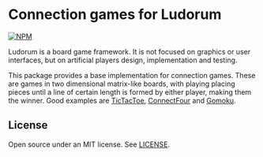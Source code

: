 ﻿Connection games for Ludorum
============================

[![NPM](https://nodei.co/npm/@ludorum/game-connection.png?mini=true)](https://www.npmjs.com/package/@ludorum/game-mutropas)

Ludorum is a board game framework. It is not focused on graphics or user interfaces, but on artificial players design, implementation and testing.

This package provides a base implementation for connection games. These are games in two dimensional matrix-like boards, with playing placing pieces until a line of certain length is formed by either player, making them the winner. Good examples are [TicTacToe](http://en.wikipedia.org/wiki/Tic-tac-toe), [ConnectFour](http://en.wikipedia.org/wiki/Connect_Four) and [Gomoku](http://en.wikipedia.org/wiki/Gomoku).

## License

Open source under an MIT license. See [LICENSE](LICENSE.md).
